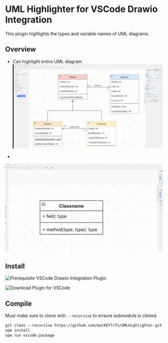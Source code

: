 # UML Highlighter for VSCode Drawio Integration

This plugin highlights the types and variable names of UML diagrams.

## Overview

* Can highlight entire UML diagram
![Highlight Diagram](/doc/whole-diagram.gif)

* 
![Highlight Diagram](/doc/types-and-vars.gif)

## Install

![Prerequisite VSCode Drawio Integration Plugin](https://marketplace.visualstudio.com/items?itemName=hediet.vscode-drawio)

![Download Plugin for VSCode](https://marketplace.visualstudio.com/items?itemName=MarKEYfrfx.umlhighlighter)

## Compile
Must make sure to clone with `--recursive` to ensure submodule is cloned.
```
git clone --recursive https://github.com/marKEYfrfx/UMLHighlighter.git
npm install
npm run vscode:package
```